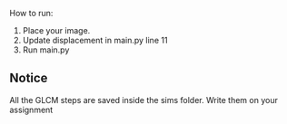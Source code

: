 How to run:

1. Place your image.
2. Update displacement in main.py line 11
3. Run main.py


## Notice

All the GLCM steps are saved inside the sims folder. Write them on your assignment